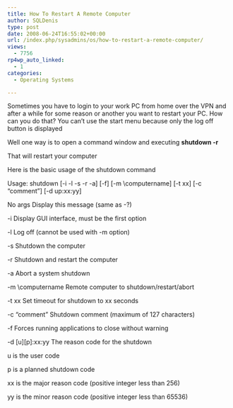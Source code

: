 ```yaml
---
title: How To Restart A Remote Computer
author: SQLDenis
type: post
date: 2008-06-24T16:55:02+00:00
url: /index.php/sysadmins/os/how-to-restart-a-remote-computer/
views:
  - 7756
rp4wp_auto_linked:
  - 1
categories:
  - Operating Systems

---
```

Sometimes you have to login to your work PC from home over the VPN and after a while for some reason or another you want to restart your PC. How can you do that? You can&#8217;t use the start menu because only the log off button is displayed
  
Well one way is to open a command window and executing **shutdown -r** 
  
That will restart your computer 

Here is the basic usage of the shutdown command 

Usage: shutdown \[-i -l -s -r -a\] \[-f\] \[-m \computername\] \[-t xx\] \[-c &#8220;comment&#8221;\] \[-d up:xx:yy\] 

No args Display this message (same as -?)
  
-i Display GUI interface, must be the first option
  
-l Log off (cannot be used with -m option)
  
-s Shutdown the computer
  
-r Shutdown and restart the computer
  
-a Abort a system shutdown
  
-m \computername Remote computer to shutdown/restart/abort
  
-t xx Set timeout for shutdown to xx seconds
  
-c &#8220;comment&#8221; Shutdown comment (maximum of 127 characters)
  
-f Forces running applications to close without warning
  
-d \[u\]\[p\]:xx:yy The reason code for the shutdown
  
u is the user code
  
p is a planned shutdown code
  
xx is the major reason code (positive integer less than 256)
  
yy is the minor reason code (positive integer less than 65536)